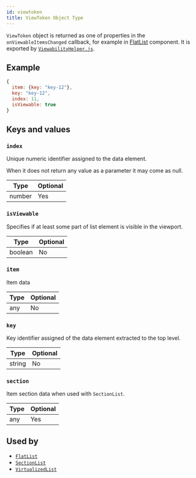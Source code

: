 ```yaml
---
id: viewtoken
title: ViewToken Object Type
---
```


`ViewToken` object is returned as one of properties in the `onViewableItemsChanged` callback, for example in [FlatList](flatlist) component. It is exported by [`ViewabilityHelper.js`](https://github.com/facebook/react-native/blob/main/packages/react-native/Libraries/Lists/ViewabilityHelper.js).

## Example

```js
{
  item: {key: "key-12"},
  key: "key-12",
  index: 11,
  isViewable: true
}
```

## Keys and values

### `index`

Unique numeric identifier assigned to the data element.

When it does not return any value as a parameter it may come as null.

| Type   | Optional |
| ------ | -------- |
| number | Yes      |

### `isViewable`

Specifies if at least some part of list element is visible in the viewport.

| Type    | Optional |
| ------- | -------- |
| boolean | No       |

### `item`

Item data

| Type | Optional |
| ---- | -------- |
| any  | No       |

### `key`

Key identifier assigned of the data element extracted to the top level.

| Type   | Optional |
| ------ | -------- |
| string | No       |

### `section`

Item section data when used with `SectionList`.

| Type | Optional |
| ---- | -------- |
| any  | Yes      |

## Used by

- [`FlatList`](flatlist)
- [`SectionList`](sectionlist)
- [`VirtualizedList`](virtualizedlist)
